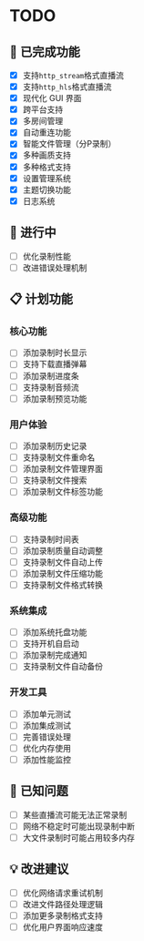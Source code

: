 # TODO

## 🚀 已完成功能

- [x] 支持`http_stream`格式直播流
- [x] 支持`http_hls`格式直播流
- [x] 现代化 GUI 界面
- [x] 跨平台支持
- [x] 多房间管理
- [x] 自动重连功能
- [x] 智能文件管理（分P录制）
- [x] 多种画质支持
- [x] 多种格式支持
- [x] 设置管理系统
- [x] 主题切换功能
- [x] 日志系统

## 🔄 进行中

- [ ] 优化录制性能
- [ ] 改进错误处理机制

## 📋 计划功能

### 核心功能
- [ ] 添加录制时长显示
- [ ] 支持下载直播弹幕
- [ ] 添加录制进度条
- [ ] 支持录制音频流
- [ ] 添加录制预览功能

### 用户体验
- [ ] 添加录制历史记录
- [ ] 支持录制文件重命名
- [ ] 添加录制文件管理界面
- [ ] 支持录制文件搜索
- [ ] 添加录制文件标签功能

### 高级功能
- [ ] 支持录制时间表
- [ ] 添加录制质量自动调整
- [ ] 支持录制文件自动上传
- [ ] 添加录制文件压缩功能
- [ ] 支持录制文件格式转换

### 系统集成
- [ ] 添加系统托盘功能
- [ ] 支持开机自启动
- [ ] 添加录制完成通知
- [ ] 支持录制文件自动备份

### 开发工具
- [ ] 添加单元测试
- [ ] 添加集成测试
- [ ] 完善错误处理
- [ ] 优化内存使用
- [ ] 添加性能监控

## 🐛 已知问题

- [ ] 某些直播流可能无法正常录制
- [ ] 网络不稳定时可能出现录制中断
- [ ] 大文件录制时可能占用较多内存

## 💡 改进建议

- [ ] 优化网络请求重试机制
- [ ] 改进文件路径处理逻辑
- [ ] 添加更多录制格式支持
- [ ] 优化用户界面响应速度
